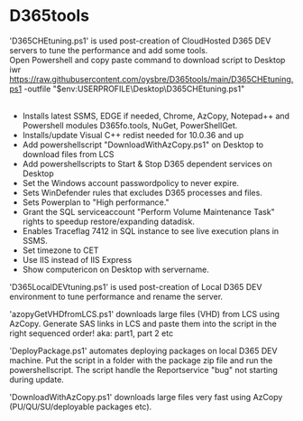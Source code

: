 # D365tools
'D365CHEtuning.ps1' is used post-creation of CloudHosted D365 DEV servers to tune the performance and add some tools.<br> Open Powershell and copy paste command to download script to Desktop<br>
iwr https://raw.githubusercontent.com/oysbre/D365tools/main/D365CHEtuning.ps1 -outfile "$env:USERPROFILE\Desktop\D365CHEtuning.ps1" <br><br>
- Installs latest SSMS, EDGE if needed, Chrome, AzCopy, Notepad++ and Powershell modules D365fo.tools, NuGet, PowerShellGet.
- Installs/update Visual C++ redist needed for 10.0.36 and up
- Add powershellscript "DownloadWithAzCopy.ps1" on Desktop to download files from LCS
- Add powershellscripts to Start & Stop D365 dependent services on Desktop
- Set the Windows account passwordpolicy to never expire.
- Sets WinDefender rules that excludes D365 processes and files.
- Sets Powerplan to "High performance."
- Grant the SQL serviceaccount "Perform Volume Maintenance Task" rights to speedup restore/expanding datadisk.
- Enables Traceflag 7412 in SQL instance to see live execution plans in SSMS.
- Set timezone to CET
- Use IIS instead of IIS Express
- Show computericon on Desktop with servername.

'D365LocalDEVtuning.ps1' is used post-creation of Local D365 DEV environment to tune performance and rename the server.

'azopyGetVHDfromLCS.ps1' downloads large files (VHD) from LCS using AzCopy.
Generate SAS links in LCS and paste them into the script in the right sequenced order! aka: part1, part 2 etc

'DeployPackage.ps1' automates deploying packages on local D365 DEV machine.
Put the script in a folder with the package zip file and run the powershellscript.
The script handle the Reportservice "bug" not starting during update.

'DownloadWithAzCopy.ps1' downloads large files very fast using AzCopy (PU/QU/SU/deployable packages etc).

